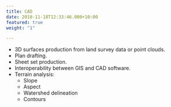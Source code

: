 ```yaml
---
title: CAD
date: 2018-11-18T12:33:46.000+10:00
featured: true
weight: "1"

---
```

* 3D surfaces production from land survey data or point clouds. 
* Plan drafting. 
* Sheet set production. 
* Interoperability between GIS and CAD software.
* Terrain analysis: 
  * Slope 
  * Aspect 
  * Watershed delineation 
  * Contours